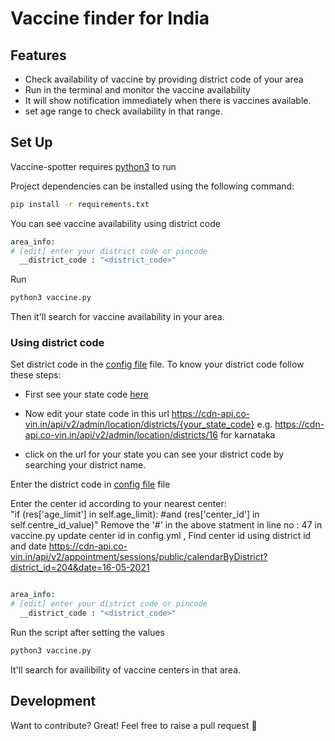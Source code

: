 # Vaccine finder for India

## Features

- Check availability of vaccine by providing district code of your area
- Run in the terminal and monitor the vaccine availability
- It will show notification immediately when there is vaccines available.
- set age range to check availability in that range.


## Set Up

Vaccine-spotter requires [python3](https://www.python.org/downloads/) to run

Project dependencies can be installed using the following command:

``` sh
pip install -r requirements.txt
```


You can see vaccine availability using district code
``` sh 
area_info:
# [edit] enter your district code or pincode
  __district_code : "<district_code>" 
```

Run  
```sh
python3 vaccine.py

```
Then it'll search for vaccine availability in your area.


### Using district code
Set district code in the [config file](config.yml) file.
To know your district code follow these steps:

- First see your state code [here](https://cdn-api.co-vin.in/api/v2/admin/location/states) 

- Now edit your state code in this url https://cdn-api.co-vin.in/api/v2/admin/location/districts/{your_state_code} 
  e.g. https://cdn-api.co-vin.in/api/v2/admin/location/districts/16 for karnataka

- click on the url for your state you can see your district code by searching your district name.

Enter the district code in [config file](config.yml) file

Enter the center id according to your nearest center: 	
            "if (res['age_limit'] in self.age_limit): #and (res['center_id'] in self.centre_id_value)"
  Remove the '#' in the above statment in line no : 47 in vaccine.py
  update center id in config.yml , Find center id using district id and date
  https://cdn-api.co-vin.in/api/v2/appointment/sessions/public/calendarByDistrict?district_id=204&date=16-05-2021
  
``` sh 

area_info:
# [edit] enter your district code or pincode
  __district_code : "<district_code>"
```
Run the script after setting the values 
```sh
python3 vaccine.py

```
It'll search for availibility of vaccine centers in that area.


## Development

Want to contribute? Great! 
Feel free to raise a pull request :hugs:

